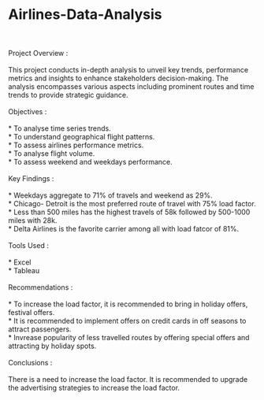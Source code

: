 # Airlines-Data-Analysis<br/>
<br/>
<br/>
Project Overview :<br/>
<br/>
This project conducts in-depth analysis to unveil key trends, performance metrics and insights to enhance stakeholders decision-making. The analysis encompasses various aspects including prominent routes and time trends to provide strategic guidance.<br/>
<br/>
Objectives :<br/>
<br/>
* To analyse time series trends.<br/>
* To understand geographical flight patterns.<br/>
* To assess airlines performance metrics.<br/>
* To analyse flight volume.<br/>
* To assess weekend and weekdays performance.<br/>
<br/>
Key Findings :<br/>
<br/>
* Weekdays aggregate to 71% of travels and weekend as 29%.<br/>
* Chicago- Detroit is the most preferred route of travel with 75% load factor.<br/>
* Less than 500 miles has the highest travels of 58k followed by 500-1000 miles with 28k.<br/>
* Delta Airlines is the favorite carrier among all with load fatcor of 81%.<br/>
<br/>
Tools Used :<br/>
<br/>
* Excel<br/>
* Tableau<br/>
<br/>
Recommendations :<br/>
<br/>
* To increase the load factor, it is recommended to bring in holiday offers, festival offers.<br/>
* It is recommended to implement offers on credit cards in off seasons to attract passengers.<br/>
* Invrease popularity of less travelled routes by offering special offers and attracting by holiday spots.<br/>
<br/>
Conclusions :<br/>
<br/>
There is a need to increase the load factor. It is recommended to upgrade the advertising strategies to increase the load factor.<br/>
